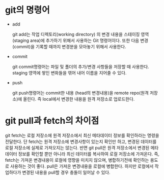 # git의 명령어
- add

  git add는 작업 디렉토리(working directory) 의 변경 내용을 스테이징 영역(staging area)에 추가하기 위해서 사용하는 Git 명령어이다.
  또한 다음 변경(commit)을 기록할 때까지 변경분을 모아놓기 위해서 사용한다.
- commit

  git commit명령어는 파일 및 폴더의 추가/변경 사항들을 저장할 때 사용한다. staging 영역에 쌓인 변화들을 엮어 내어 이름을 지어줄 수 있다. 
- push

  git push명령어는 commit한 내용 (head의 변경내용)을 remote repo(원격 저장소)에 올린다.
  즉 local에서 변경한 내용을 원격 저장소로 업로드한다.
# git pull과 fetch의 차이점

  git fetch는 로컬 저장소에 원격 저장소에서 최신 메타데이터 정보를 확인하라는 명령을 전달한다. 단 fetch는 원격 저장소에 변경사항이 있는지 확인만 하고, 변경된 데이터를 로컬 저장소에 실제로 가져오지는 않는다.
 반면 git pull은 원격 저장소에서 변경된 메타데이터 정보를 확인할 뿐만 아니라 최신 데이터를 복사하여 로컬 저장소에 가져온다.
 즉, fetch는 가져온 변경내용이 로컬에 영향을 미치지 않으며, 병합하기전에 확인하는 용도로 사용하는 것이 좋다.
pull은 가져온 변경내용을 로컬에 병합한다. 하지만 로컬에서 작업하다가 변경된 내용을 pull할 경우 충돌이 일어날 수 있다.
